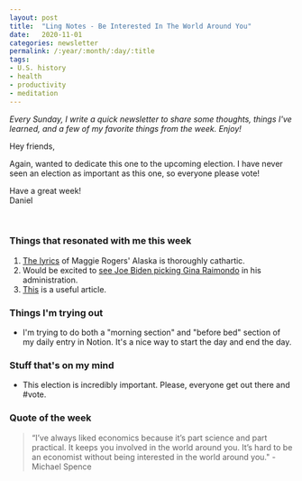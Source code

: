 ```yaml
---
layout: post
title:  "Ling Notes - Be Interested In The World Around You"
date:   2020-11-01
categories: newsletter
permalink: /:year/:month/:day/:title
tags:
- U.S. history
- health
- productivity
- meditation
---
```


*Every Sunday, I write a quick newsletter to share some thoughts, things I've learned, and a few of my favorite things from the week. Enjoy!*

Hey friends,

Again, wanted to dedicate this one to the upcoming election. I have never seen an election as important as this one, so everyone please vote!

Have a great week!\
Daniel

<br>

### Things that resonated with me this week

1. [The lyrics](https://www.azlyrics.com/lyrics/maggierogers/alaska.html) of Maggie Rogers' Alaska is thoroughly cathartic.
2. Would be excited to [see Joe Biden picking Gina Raimondo](https://www.bostonglobe.com/2020/08/25/metro/if-biden-wins-whats-next-governor-raimondo/) in his administration.
3. [This](https://www.nytimes.com/interactive/2020/us/elections/battleground-states.html) is a useful article.

### Things I'm trying out

- I'm trying to do both a "morning section" and "before bed" section of my daily entry in Notion. It's a nice way to start the day and end the day.

### Stuff that's on my mind

- This election is incredibly important. Please, everyone get out there and #vote.

### Quote of the week

> “I’ve always liked economics because it’s part science and part practical. It keeps you involved in the world around you. It’s hard to be an economist without being interested in the world around you." - Michael Spence

